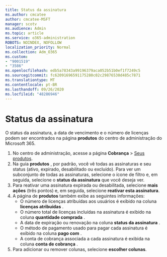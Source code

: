 ```yaml
---
title: Status da assinatura
ms.author: cmcatee
author: cmcatee-MSFT
manager: scotv
ms.audience: Admin
ms.topic: article
ms.service: o365-administration
ROBOTS: NOINDEX, NOFOLLOW
localization_priority: Normal
ms.collection: Adm_O365
ms.custom:
- "9001519"
- "3586"
ms.openlocfilehash: edb5a78343a99196379aca052b51b0ef1f7249c5
ms.sourcegitcommit: fc62091696591175280c02c29876530d485c7871
ms.translationtype: MT
ms.contentlocale: pt-BR
ms.lasthandoff: 09/26/2020
ms.locfileid: "48286946"
---
```

# <a name="subscription-status"></a>Status da assinatura

O status da assinatura, a data de vencimento e o número de licenças podem ser encontrados na página **produtos** do centro de administração do Microsoft 365.

1. No centro de administração, acesse a página **Cobrança** > [Seus produtos](https://go.microsoft.com/fwlink/p/?linkid=842054).
2. Na guia **produtos** , por padrão, você vê todas as assinaturas e seu status (ativo, expirado, desabilitado ou excluído). Para ver um subconjunto de todas as assinaturas, selecione o ícone de filtro e, em seguida, selecione o **status da assinatura** que você deseja ver.
3. Para reativar uma assinatura expirada ou desabilitada, selecione **mais ações** (três pontos) e, em seguida, selecione **reativar esta assinatura**.
4. A página de **produtos** também exibe as seguintes informações:
    - O número de licenças atribuídas aos usuários é exibido na coluna **licenças atribuídas** .
    - O número total de licenças incluídas na assinatura é exibido na coluna **quantidade comprada** .
    - A data de expiração ou renovação na coluna **status da assinatura** .
    - O método de pagamento usado para pagar cada assinatura é exibido na coluna **pago com** .
    - A conta de cobrança associada a cada assinatura é exibida na coluna **conta de cobrança** .
5. Para adicionar ou remover colunas, selecione **escolher colunas**.